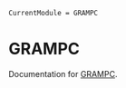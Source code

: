 ```@meta
CurrentModule = GRAMPC
```

# GRAMPC

Documentation for [GRAMPC](https://github.com/imciner2/GRAMPC.jl).

```@index
```
